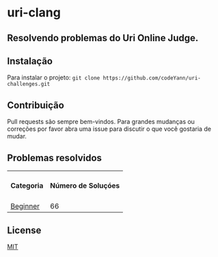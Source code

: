 # uri-clang
## Resolvendo problemas do Uri Online Judge.

## Instalação
 Para instalar o projeto:
    ```
        git clone https://github.com/codeYann/uri-challenges.git
    ```
## Contribuição
 Pull requests são sempre bem-vindos. Para grandes mudanças ou correções por favor abra uma issue para discutir o que você gostaria de mudar. 

## Problemas resolvidos
<table>
    <tr>
        <td><h4>Categoria</h4></td>
        <td><h4>Número de Soluçóes</h4></td>
    </tr>
    <tr>
        <td><a href= "https://github.com/codeYann/uri-clang/tree/master/src/beginner" target="_blank"> Beginner</a></td>
        <td>66</td>
    </tr>
</table>

## License
 [MIT](https://choosealicense.com/licenses/mit/)